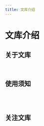 ```yaml
---
title: 文库介绍
---
```


# 文库介绍

## 关于文库
<a-alert type="success" message="PeiQi文库是一个面对网络安全从业者的知识库，涉及漏洞研究，代码审计，CTF夺旗，红蓝对抗等多个安全方向，用于解决安全信息不聚合，安全资料不易找的难题。帮助网络安全从业者共同构建安全的互联网，快速验证并及时修复相关漏洞，为甲方等提出安全建设意见。" description="" showIcon>
</a-alert>
<br/>

## 使用须知

<template>
  <a-steps :current="1" status="error">
    <a-step title="获取授权" description="不允许未授权使用" />
    <a-step title="遵循使用须知" description="不遵循即刻退出" />
    <a-step title="使用文库" description="探索知识库" />
  </a-steps>
</template>
<br/>
<a-alert type="error" message="警告" description="由于传播、利用此文所提供的信息而造成的任何直接或者间接的后果及损失，均由使用者本人负责，文章作者不为此承担任何责任。文库内容中部分攻防技巧等只允许在目标授权的情况下进行使用，大部分文章来自各大安全社区，个人博客，如有侵权请立即联系公众号进行删除。若不同意以上警告信息请立即退出使用" showIcon>
</a-alert>
<br/>

## 关注文库

<a-alert type="success" message="关注文库公众号，快速获取安全相关资讯与更新动态" description="" showIcon>
</a-alert>
<br/>